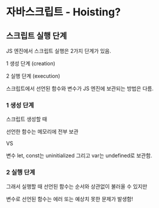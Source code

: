 # 자바스크립트 - Hoisting?

## 스크립트 실행 단계

JS 엔진에서 스크립트 실행은 2가지 단계가 있음.

1 생성 단계 (creation)

2 실행 단계 (execution) 

스크립트에서 선언된 함수와 변수가 JS 엔진에 보관되는 방법은 다름.

### 1 생성 단계

스크립트 생성할 때 

선언한 함수는 메모리에 전부 보관

VS

변수 let, const는 uninitialized 그리고 var는 undefined로 보관함.


### 2 실행 단계

그래서  실행할 때 선언된 함수는 순서와 상관없이 불러올 수 있지만 

변수로 선언된 함수는 에러 또는 예상치 못한 문제가 발생함!